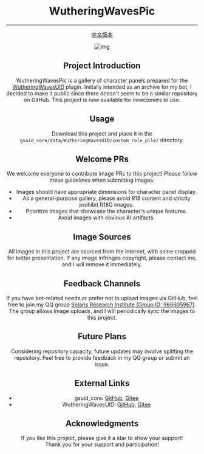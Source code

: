 <div style="text-align:center;">

# WutheringWavesPic

---

[中文版本](README.md)

![img](https://profile-counter.glitch.me/wuthering-waves-pic/count.svg)

## Project Introduction

WutheringWavesPic is a gallery of character panels prepared for the [WutheringWavesUID](#external-links) plugin. Initially intended as an archive for my bot, I decided to make it public since there doesn't seem to be a similar repository on GitHub. This project is now available for newcomers to use.

## Usage

Download this project and place it in the `gsuid_core/data/WutheringWavesUID/custom_role_pile/` directory.

## Welcome PRs

We welcome everyone to contribute image PRs to this project! Please follow these guidelines when submitting images:

- Images should have appropriate dimensions for character panel display.
- As a general-purpose gallery, please avoid R18 content and strictly prohibit R18G images.
- Prioritize images that showcase the character's unique features.
- Avoid images with obvious AI artifacts.

## Image Sources

All images in this project are sourced from the internet, with some cropped for better presentation. If any image infringes copyright, please contact me, and I will remove it immediately.

## Feedback Channels

If you have bot-related needs or prefer not to upload images via GitHub, feel free to join my QQ group [Solaris Research Institute (Group ID: 966605967)](https://qm.qq.com/q/A4vpkqQH9C). The group allows image uploads, and I will periodically sync the images to this project.

## Future Plans

Considering repository capacity, future updates may involve splitting the repository. Feel free to provide feedback in my QQ group or submit an issue.

## External Links

- gsuid_core: [GitHub](https://github.com/Genshin-bots/gsuid_core), [Gitee](https://gitee.com/unstartled-crane/gsuid_core)
- WutheringWavesUID: [GitHub](https://github.com/tyql688/WutheringWavesUID), [Gitee](https://gitee.com/shen-le/WutheringWavesUID)

## Acknowledgments

If you like this project, please give it a star to show your support!  
Thank you for your support and participation!

</div>